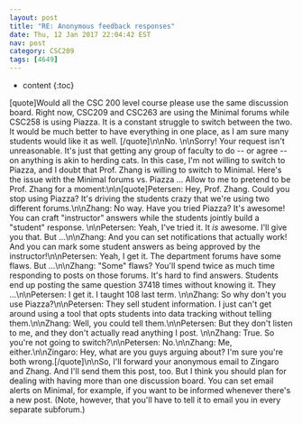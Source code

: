 ```yaml
---
layout: post
title: "RE: Anonymous feedback responses"
date: Thu, 12 Jan 2017 22:04:42 EST
nav: post
category: CSC209
tags: [4649]
---
```


* content
{:toc}

[quote]Would all the CSC 200 level course please use the same discussion board. Right now, CSC209 and CSC263 are using the Minimal forums while CSC258 is using Piazza. It is a constant struggle to switch between the two. It would be much better to have everything in one place, as I am sure many students would like it as well. [/quote]\n\nNo. \n\nSorry! Your request isn't unreasonable. It's just that getting any group of faculty to do -- or agree -- on anything is akin to herding cats. In this case, I'm not willing to switch to Piazza, and I doubt that Prof. Zhang is willing to switch to Minimal. Here's the  issue with the Minimal forums vs. Piazza ... Allow to me to pretend to be Prof. Zhang for a moment:\n\n[quote]Petersen: Hey, Prof. Zhang. Could you stop using Piazza? It's driving the students crazy that we're using two different forums.\n\nZhang: No way. Have you tried Piazza? It's awesome! You can craft "instructor" answers while the students jointly build a "student" response. \n\nPetersen: Yeah, I've tried it. It *is* awesome. I'll give you that. But ...\n\nZhang: And you can set notifications that actually work! And you can mark some student answers as being approved by the instructor!\n\nPetersen: Yeah, I get it. The department forums have some flaws. But ...\n\nZhang: "Some" flaws? You'll spend twice as much time responding to posts on those forums. It's hard to find answers. Students end up posting the same question 37418 times without knowing it. They ...\n\nPetersen: I get it. I taught 108 last term. \n\nZhang: So why don't you use Piazza?\n\nPetersen: They sell student information. I just can't get around using a tool that opts students into data tracking without telling them.\n\nZhang: Well, you could tell them.\n\nPetersen: But they don't listen to me, and they don't actually read anything I post. \n\nZhang: True. So you're not going to switch?\n\nPetersen: No.\n\nZhang: Me, either.\n\nZingaro: Hey, what are you guys arguing about? I'm sure you're both wrong.[/quote]\n\nSo, I'll forward your anonymous email to Zingaro and Zhang. And I'll send them this post, too. But I think you should plan for dealing with having more than one discussion board. You can set email alerts on Minimal, for example, if you want to be informed whenever there's a new post. (Note, however, that you'll have to tell it to email you in every separate subforum.)
<!-- more -->
<p></p>
